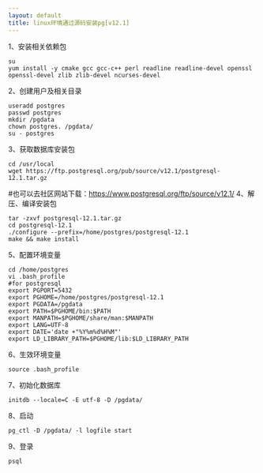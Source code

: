 ```yaml
---
layout: default
title: linux环境通过源码安装pg[v12.1]
---
```


1、安装相关依赖包
```shell
su
yum install -y cmake gcc gcc-c++ perl readline readline-devel openssl openssl-devel zlib zlib-devel ncurses-devel
```
2、创建用户及相关目录
```shell
useradd postgres
passwd postgres
mkdir /pgdata
chown postgres. /pgdata/
su - postgres
```
3、获取数据库安装包
```shell
cd /usr/local
wget https://ftp.postgresql.org/pub/source/v12.1/postgresql-12.1.tar.gz
```
#也可以去社区网站下载：https://www.postgresql.org/ftp/source/v12.1/
4、解压、编译安装包
```shell
tar -zxvf postgresql-12.1.tar.gz
cd postgresql-12.1
./configure --prefix=/home/postgres/postgresql-12.1
make && make install
```
5、配置环境变量
```shell
cd /home/postgres
vi .bash_profile
#for postgresql
export PGPORT=5432
export PGHOME=/home/postgres/postgresql-12.1
export PGDATA=/pgdata
export PATH=$PGHOME/bin:$PATH
export MANPATH=$PGHOME/share/man:$MANPATH
export LANG=UTF-8
export DATE='date +"%Y%m%d%H%M"'
export LD_LIBRARY_PATH=$PGHOME/lib:$LD_LIBRARY_PATH
```
6、生效环境变量
```shell
source .bash_profile
```
7、初始化数据库
```shell
initdb --locale=C -E utf-8 -D /pgdata/
```
8、启动
```shell
pg_ctl -D /pgdata/ -l logfile start
```
9、登录
```shell
psql
```
